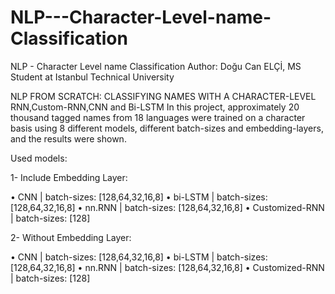 # NLP---Character-Level-name-Classification
NLP - Character Level name Classification
Author: Doğu Can ELÇİ, MS Student at Istanbul Technical University

NLP FROM SCRATCH: CLASSIFYING NAMES WITH A CHARACTER-LEVEL RNN,Custom-RNN,CNN and Bi-LSTM
In this project, approximately 20 thousand tagged names from 18 languages were trained on a character basis using 8 different models, different batch-sizes and embedding-layers, and the results were shown.

Used models:

1- Include Embedding Layer:

• CNN | batch-sizes: [128,64,32,16,8]
• bi-LSTM | batch-sizes: [128,64,32,16,8]
• nn.RNN | batch-sizes: [128,64,32,16,8]
• Customized-RNN | batch-sizes: [128]

2- Without Embedding Layer:

•  CNN | batch-sizes: [128,64,32,16,8]
• bi-LSTM | batch-sizes: [128,64,32,16,8]
• nn.RNN | batch-sizes: [128,64,32,16,8]
• Customized-RNN | batch-sizes: [128]
